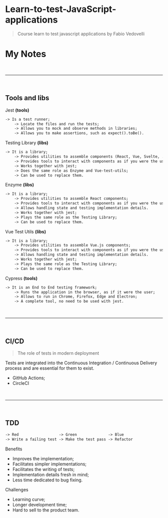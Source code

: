 # Learn-to-test-JavaScript-applications

> Course learn to test javascript applications by Fabio Vedovelli

# My Notes

<br />
<hr />
<br />

## Tools and libs

Jest **(tools)**

```txt
-> Is a test runner;
    -> Locate the files and run the tests;
    -> Allows you to mock and observe methods in libraries;
    -> Allows you to make assertions, such as expect().toBe().
```

Testing Library **(libs)**

```txt
-> It is a library;
    -> Provides utilities to assemble components (React, Vue, Svelte, ...);
    -> Provides tools to interact with components as if you were the user;
    -> Works together with jest;
    -> Does the same role as Enzyme and Vue-test-utils;
    -> Can be used to replace them.
```

Enzyme **(libs)**

```txt
-> It is a library;
    -> Provides utilities to assemble React components;
    -> Provides tools to interact with components as if you were the user;
    -> Allows handling state and testing implementation details.
    -> Works together with jest;
    -> Plays the same role as the Testing Library;
    -> Can be used to replace them.
```

Vue Test Utils **(libs)**

```txt
-> It is a library;
    -> Provides utilities to assemble Vue.js components;
    -> Provides tools to interact with components as if you were the user;
    -> Allows handling state and testing implementation details.
    -> Works together with jest;
    -> Plays the same role as the Testing Library;
    -> Can be used to replace them.
```

Cypress **(tools)**

```txt
-> It is an End to End testing framework;
    -> Runs the application in the browser, as if it were the user;
    -> Allows to run in Chrome, Firefox, Edge and Electron;
    -> A complete tool, no need to be used with jest.
```

<br />
<hr />
<br />

## CI/CD

> The role of tests in modern deployment

Tests are integrated into the Continuous Integration / Continuous Delivery process and are essential for them to exist.

- GitHub Actions;
- CircleCI

<br />
<hr />
<br />

## TDD

```txt
-> Red                  -> Green              -> Blue
-> Write a failing test -> Make the test pass -> Refactor
```

Benefits

- Improves the implementation;
- Facilitates simpler implementations;
- Facilitates the writing of tests;
- Implementation details fresh in mind;
- Less time dedicated to bug fixing.

Challenges

- Learning curve;
- Longer development time;
- Hard to sell to the product team.
